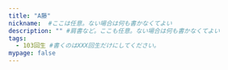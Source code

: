 ```yaml
---
title: "A藤"
nickname:  #ここは任意。ない場合は何も書かなくてよい
description: "" #肩書など。ここも任意。ない場合は何も書かなくてよい
tags:
  - 103回生 #書くのはXXX回生だけにしてください。
mypage: false
---
```

